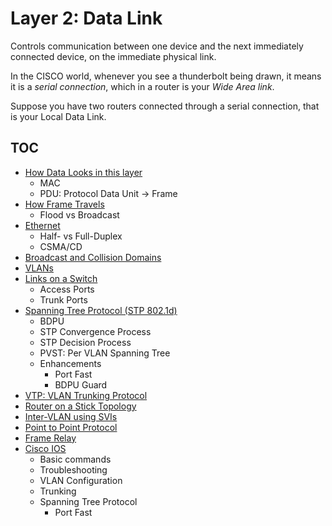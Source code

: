 # Layer 2: Data Link

Controls communication between one device and the next immediately connected device, on the immediate physical link.

In the CISCO world, whenever you see a thunderbolt being drawn, it means it is a _serial connection_, which in a router is your _Wide Area link_.

Suppose you have two routers connected through a serial connection, that is your Local Data Link.

## TOC

* [How Data Looks in this layer](./data)
	* MAC
	* PDU: Protocol Data Unit -> Frame
* [How Frame Travels](./com)
	* Flood vs Broadcast
* [Ethernet](./ethernet)
	* Half- vs Full-Duplex
	* CSMA/CD
* [Broadcast and Collision Domains](./domains)
* [VLANs](./vlans)
* [Links on a Switch](./switch-links)
	* Access Ports
	* Trunk Ports
* [Spanning Tree Protocol (STP 802.1d)](./stp)
	* BDPU
	* STP Convergence Process
	* STP Decision Process
	* PVST: Per VLAN Spanning Tree
	* Enhancements
		* Port Fast
		* BDPU Guard
* [VTP: VLAN Trunking Protocol](./vtp)
* [Router on a Stick Topology](./router-on-a-stick)
* [Inter-VLAN using SVIs](./svis)
* [Point to Point Protocol](./ptp)
* [Frame Relay](./frame-relay)
* [Cisco IOS](./ios)
	* Basic commands
	* Troubleshooting
	* VLAN Configuration
	* Trunking
	* Spanning Tree Protocol
		* Port Fast